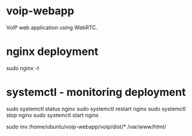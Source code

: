 # voip-webapp
VoIP web application using WebRTC. 

# nginx deployment
sudo nginx -t

# systemctl - monitoring deployment
sudo systemctl status nginx
sudo systemctl restart nginx
sudo systemctl stop nginx
sudo systemctl start nginx

sudo mv /home/ubuntu/voip-webapp/voip/dist/* /var/www/html/